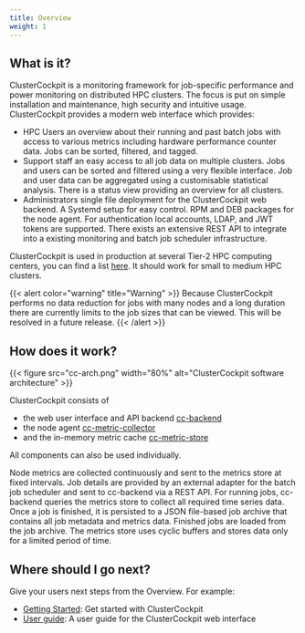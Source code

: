 ```yaml
---
title: Overview
weight: 1
---
```

## What is it?
ClusterCockpit is a monitoring framework for job-specific performance and power
monitoring on distributed HPC clusters. The focus is put on simple installation and
maintenance, high security and intuitive usage.
ClusterCockpit provides a modern web interface which provides:
* HPC Users an overview about their running and past batch jobs with access to various metrics including hardware performance counter data. Jobs can be sorted, filtered, and tagged.
* Support staff an easy access to all job data on multiple clusters. Jobs and users can be sorted and filtered using a very flexible interface. Job and user data can be aggregated using a customisable statistical analysis. There is a status view providing an overview for all clusters.
* Administrators single file deployment for the ClusterCockpit web backend. A Systemd setup for easy control. RPM and DEB packages for the node agent. For authentication local accounts, LDAP, and JWT tokens are supported. There exists an extensive REST API to integrate into a existing monitoring and batch job scheduler infrastructure.

ClusterCockpit is used in production at several Tier-2 HPC computing centers,
you can find a list [here](/testimonials). It should work for small to medium HPC clusters.

{{< alert color="warning" title="Warning" >}}
Because ClusterCockpit performs no data reduction for jobs with many nodes and a
long duration there are currently limits to the job sizes that can be viewed.
This will be resolved in a future release.
{{< /alert >}}

## How does it work?
{{< figure src="cc-arch.png"  width="80%" alt="ClusterCockpit software architecture" >}}

ClusterCockpit consists of
* the web user interface and API backend [cc-backend](https://github.com/ClusterCockpit/cc-backend)
* the node agent [cc-metric-collector](https://github.com/ClusterCockpit/cc-metric-collector)
* and the in-memory metric cache [cc-metric-store](https://github.com/ClusterCockpit/cc-metric-collector)

All components can also be used individually.

Node metrics are collected continuously and sent to the metrics store at
fixed intervals. Job details are provided by an external adapter for the
batch job scheduler and sent to cc-backend via a REST API. For running
jobs, cc-backend queries the metrics store to collect all required time
series data. Once a job is finished, it is persisted to a JSON file-based
job archive that contains all job metadata and metrics data. Finished jobs
are loaded from the job archive. The metrics store uses cyclic buffers and
stores data only for a limited period of time.

## Where should I go next?

Give your users next steps from the Overview. For example:

* [Getting Started](/docs/getting-started/): Get started with ClusterCockpit
* [User guide](/docs/userguide/): A user guide for the ClusterCockpit web interface

